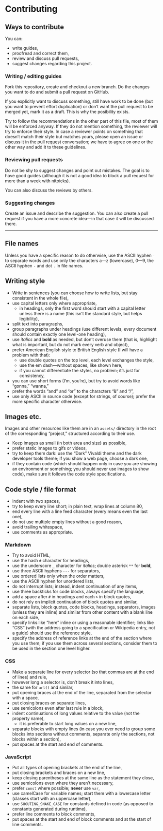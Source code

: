 # Contributing

## Ways to contribute

You can:

- write guides,
- proofread and correct them,
- review and discuss pull requests,
- suggest changes regarding this project.

### Writing / editing guides

Fork this repository, create and checkout a new branch. Do the changes you want
to do and submit a pull request on GitHub.

If you explicitly want to discuss something, still have work to be done (but you
want to prevent effort duplication) or don’t want the pull request to be merged
yet, mark it as a draft. This is why the posibility exists.

Try to follow the recommendations in the other part of this file, most of them
will be enforced anyway. If they do not mention something, the reviewer will try
to enforce their style. In case a reviewer points on something that doesn’t
match their style but matches yours, please open an issue or discuss it in the
pull request conversation; we have to agree on one or the other way and add it
to these guidelines.

### Reviewing pull requests

Do not be shy to suggest changes and point out mistakes. The goal is to have
good guides (although it is not a good idea to block a pull request for more
than a week with nitpicks).

You can also discuss the reviews by others.

### Suggesting changes

Create an issue and describe the suggestion. You can also create a pull request
if you have a more concrete idea—in that case it will be discussed there.

---

## File names

Unless you have a specific reason to do otherwise, use the ASCII hyphen `-` to
separate words and use only the characters a—z (lowercase), 0—9, the ASCII
hyphen `-` and dot `.` in file names.

## Writing style

- Write in sentences (you can choose how to write lists, but stay consistent in
  the whole file),
- use capital letters only where appropriate,
  - in headings, only the first word should start with a capital letter unless
    there is a name (this isn’t the standard style, but helps legibility),
- split text into paragraphs,
- group paragraphs under headings (use different levels, every document should
  contain exactly one level-one heading),
- use _italics_ and **bold** as needed, but don’t overuse them (that is,
  highlight what is important, but do not mark every verb and object),
- prefer American English style to British English style (I will have a problem
  with that):
  - use double quotes on the top level, each level exchanges the style,
  - use the em dash—without spaces, like shown here,
  - if you cannot differentiate the styles, no problem; it’s just for
    consistency,
- you can use short forms (I’m, you’re), but try to avoid words like “gonna,”
  “wanna,”
- prefer the words “and” and “or” to the characters “&” and “/”,
- use only ASCII in source code (except for strings, of course); prefer the more
  specific character otherwise.

## Images etc.

Images and other resources like them are in an `assets/` directory in the root
of the corresponding “project,” structured according to their use.

- Keep images as small (in both area and size) as possible,
- prefer static images to gifs or videos,
- try to keep them dark: use the “Dark” Vivaldi theme and the dark developer
  tools theme; if you show a web page, choose a dark one,
- if they contain code (which should happen only in case you are showing an
  environment or something; you should never use images to show code), make sure
  it follows the code style specifications.

## Code style / file format

- Indent with two spaces,
- try to keep every line short; in plain text, wrap lines at column 80,
- end every line with a line feed character (every means even the last one),
- do not use multiple empty lines without a good reason,
- avoid trailing whitespace,
- use comments as appropriate.

### Markdown

- Try to avoid HTML,
- use the hash `#` character for headings,
- use the underscore `_` character for _italics_; double asterisk `**` for
  **bold**,
- use three ASCII hyphens `---` for separators,
- use ordered lists only when the order matters,
- use the ASCII hyphen for unordered lists,
- do not interrupt lists; instead, indent continuation of any items,
- use three backticks for code blocks, always specify the language,
- add a space after `#` in headings and each `>` in block quotes,
- do not rely on implicit continuation of block quotes and similar,
- separate lists, block quotes, code blocks, headings, separators, images
  (unless they are inline) and similar from other content with a blank line on
  each side,
- specify links like “here” inline or using a reasonable identifier; links like
  “CSS” (with the address going to a specification or Wikipedia entry, not a
  guide) should use the reference style,
- specify the address of reference links at the end of the section where you use
  them; if you use them across several sections, consider them to be used in the
  section one level higher.

### CSS

- Make a separate line for every selector (so that commas are at the end of
  lines) and rule,
- however long a selector is, don’t break it into lines,
- the same for `url()` and similar,
- put opening braces at the end of the line, separated from the selector with a
  space,
- put closing braces on separate lines,
- use semicolons even after last rule in a block,
- indent continuations of long values relative to the value (not the property
  name),
  - it is preferable to start long values on a new line,
- separate blocks with empty lines (in case you ever need to group some blocks
  into sections without comments, separate only the sections, not blocks within
  a section),
- put spaces at the start and end of comments.

### JavaScript

- Put all types of opening brackets at the end of the line,
- put closing brackets and braces on a new line,
- keep closing parentheses at the same line as the statement they close,
- use semicolons even where they aren’t necessary,
- prefer `const` where possible; **never** use `var`,
- use camelCase for variable names; start them with a lowercase letter (classes
  start with an uppercase letter),
- use `SHOUTING_SNAKE_CASE` for constants defined in code (as opposed to
  constants generated during runtime),
- prefer line comments to block comments,
- put spaces at the start and end of block comments and at the start of line
  comments.
